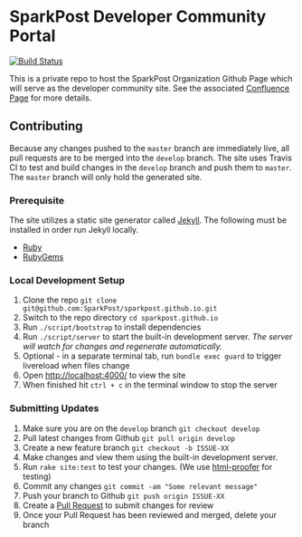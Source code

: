 # SparkPost Developer Community Portal

[![Build Status](https://travis-ci.org/sparkpost/sparkpost.github.io.svg?branch=develop)](https://travis-ci.org/sparkpost/sparkpost.github.io)


This is a private repo to host the SparkPost Organization Github Page which will serve as the developer community site.
See the associated [Confluence Page](https://confluence.int.messagesystems.com/display/DEVRELATIONS/SparkPost+Developer+Community+Portal) for more details.

## Contributing
Because any changes pushed to the `master` branch are immediately live, all pull requests are to be merged into the `develop` branch. 
The site uses Travis CI to test and build changes in the `develop` branch and push them to `master`. The `master` branch will only hold the generated site.

### Prerequisite
The site utilizes a static site generator called [Jekyll](http://jekyllrb.com/).
The following must be installed in order run Jekyll locally.
- [Ruby](http://www.ruby-lang.org/en/downloads/)
- [RubyGems](http://rubygems.org/pages/download)

### Local Development Setup
1. Clone the repo `git clone git@github.com:SparkPost/sparkpost.github.io.git`
2. Switch to the repo directory `cd sparkpost.github.io`
3. Run `./script/bootstrap` to install dependencies
4. Run `./script/server` to start the built-in development server. *The server will watch for changes and regenerate automatically.*
5. Optional - in a separate terminal tab, run `bundle exec guard` to trigger livereload when files change
6. Open <http://localhost:4000/> to view the site
7. When finished hit `ctrl + c` in the terminal window to stop the server

### Submitting Updates
1. Make sure you are on the `develop` branch `git checkout develop`
2. Pull latest changes from Github `git pull origin develop`
3. Create a new feature branch `git checkout -b ISSUE-XX`
4. Make changes and view them using the built-in development server.
5. Run `rake site:test` to test your changes. (We use [html-proofer](https://github.com/gjtorikian/html-proofer) for testing)
6. Commit any changes `git commit -am "Some relevant message"`
7. Push your branch to Github `git push origin ISSUE-XX`
8. Create a [Pull Request](https://github.com/SparkPost/sparkpost.github.io/pulls) to submit changes for review
9. Once your Pull Request has been reviewed and merged, delete your branch
